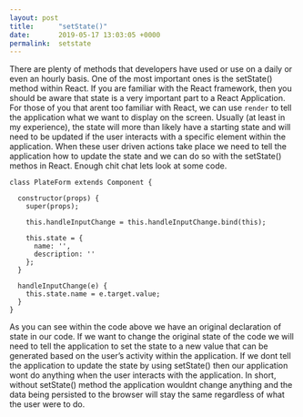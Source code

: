 ```yaml
---
layout: post
title:      "setState()"
date:       2019-05-17 13:03:05 +0000
permalink:  setstate
---
```



There are plenty of methods that developers have used or use on a daily or even an hourly basis. One of the most important ones is the setState() method within React. If you are familiar with the React framework, then you should be aware that state is a very important part to a React Application. For those of you that arent too familiar with React, we can use `render` to tell the application what we want to display on the screen. Usually (at least in my experience), the state will more than likely have a starting state and will need to be updated if the user interacts with a specific element within the application. When these user driven actions take place we need to tell the application how to update the state and we can do so with the setState() methos in React. Enough chit chat lets look at some code. 

```
class PlateForm extends Component {

  constructor(props) {
    super(props);

    this.handleInputChange = this.handleInputChange.bind(this);
		
    this.state = {
      name: '',
      description: ''
    };
  }
	
  handleInputChange(e) {
    this.state.name = e.target.value;
  }
}
```


As you can see within the code above we have an original declaration of state in our code. If we want to change the original state of the code we will need to tell the application to set the state to a new value that can be generated based on the user’s activity within the application. If we dont tell the application to update the state by using setState() then our application wont do anything when the user interacts with the application. In short, without setState() method the application wouldnt change anything and the data being persisted to the browser will stay the same regardless of what the user were to do. 
